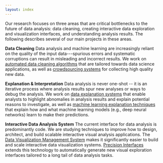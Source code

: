 ```yaml
---
layout: index
---
```


Our research focuses on three areas that are critical bottlenecks to the future of data analysis: data cleaning, creating interactive data exploration and visualization interfaces, and understanding analysis results.  The following describes several of our main projects in these areas.

**Data Cleaning**
Data analysis and machine learning are increasingly reliant on the quality of the input data---spurious errors and systematic corruptions can result in misleading and incorrect results.  We work on [automated data cleaning algorithms](https://activeclean.github.io/) that are tailored towards data science applications, as well as [crowdsourcing systems](/crowdsourcing) for collecting high quality new data.

**Explanation & Interpretation**
Data analysis is never one-shot -- it is an iterative process where analysis results spur new analyses or ways to debug the analysis.  We work on [data explanation systems](/dbexplain) that enable analysts to highlight abnomalies in analysis results and explain potential reasons to investigate, as well as [machine learning explanation techniques](mlexplain) that explain how and what machine learning models (e.g., deep neural networks) learn to make their predictions.

**Interactive Data Analysis System**
The current interface for data analysis is predominantly code.   We are studying techniques to improve how to design, architect, and build scalable interactive visual analysis applications.   The [Data Visualization Management System](/dvms) makes it significantly easier to build and scale interactive data visualization systems.  [Precision Interfaces](/precisioninterface) extends this technology to automatically generate new visual exploration interfaces tailored to a long tail of data analysis tasks.

